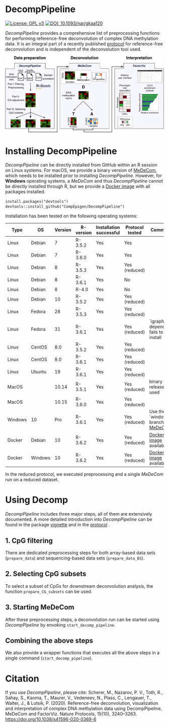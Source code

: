 # DecompPipeline
[![License: GPL v3](https://img.shields.io/badge/License-GPLv3-blue.svg)](https://www.gnu.org/licenses/gpl-3.0)
[![DOI: 10.1093/nar/gkaa120](https://zenodo.org/badge/doi/10.1101/853150.svg)](https://doi.org/10.1101/853150)

*DecompPipeline* provides a comprehensive list of preprocessing functions for performing reference-free deconvolution of complex DNA methylation data. It is an integral part of a recently published [protocol](https://www.nature.com/articles/s41596-020-0369-6) for reference-free deconvolution and is independent of the deconvolution tool used. 

![Overview of the reference-free deconvolution tool](pictures/protocol_overview.png)

# Installing DecompPipeline
*DecompPipeline* can be directly installed from GitHub within an R session on Linux systems. For macOS, we provide a binary version of [MeDeCom](https://github.com/lutsik/MeDeCom/releases/download/v1.0.0/MeDeCom_1.0.0.tgz), which needs to be installed prior to installing *DecompPipeline*. However, for **Windows** operating systems, a *MeDeCom* and thus *DecompPipeline* cannot be directly installed through R, but we provide a [Docker image](https://hub.docker.com/r/mscherer/medecom) with all packages installed.

```
install.packages("devtools")
devtools::install_github("CompEpigen/DecompPipeline")
```
Installation has been tested on the following operating systems:

Type |   OS |   Version |   R-version |   Installation successful |   Protocol tested |   Comments
---- |	 ---- | ---- | ---- | ---- | ---- | ---- 
Linux 						|  Debian 	|  7  		|  R-3.5.2 |  Yes |  Yes |   
Linux						| 	 Debian |  7	  	|  R-3.6.0 |  Yes |  Yes |  
Linux						| 	Debian					  	|  8	|  R-3.5.3	  |  Yes |  Yes (reduced)  |   
Linux						| 	Debian						| 8									|  R-3.6.1 |  Yes | 	No	|  
Linux						| 	Debian						| 	8									|  R-4.0	  | 		Yes	| 	No	|  
Linux						| 	Debian						| 	10					|  R-3.5.2 |  Yes |  Yes (reduced) |  	
Linux						| 	Fedora	|  	28									|  R-3.5.3 | 	Yes |  Yes (reduced) |  
Linux						| 		Fedora					| 	31									|  R-3.6.1 | 	Yes  |  Yes (reduced) |  `igraph' dependency fails to install
Linux						| 	CentOS	| 	8.0				|  R-3.5.2 |  Yes	|  Yes (reduced) |  	
Linux						| 	CentOS						| 	8.0									|  R-3.6.1 |  Yes |  Yes (reduced) | 	
Linux						| 	Ubuntu					| 	19									|  R-3.6.1 | 		Yes	|  Yes (reduced) |  
MacOS		| 							| 	10.14								|  R-3.5.1 | 		Yes	|  Yes (reduced)	| 	binary release used	
MacOS					| 							| 10.15							|  R-3.6.0 | 		Yes	|  Yes (reduced)	| 	
Windows						| 	10						| 	Pro									|  R-3.6.1 |  Yes |  Yes (reduced)	| 	Use the `windows' branch of [MeDeCom](https://github.com/lutsik/MeDeCom) 
Docker					| 	Debian						| 	10									|  R-3.6.2 | 		Yes	| 	Yes (reduced) |  [Docker image](https://hub.docker.com/r/mscherer/medecom) available	
Docker					| 	Windows						| 	10									|  R-3.6.2 | 		Yes	| 	Yes (reduced) |  [Docker image](https://hub.docker.com/r/mscherer/medecom) available																

In the reduced protocol, we executed preprocessing and a single *MeDeCom* run on a reduced dataset.

# Using Decomp
*DecompPipeline* includes three major steps, all of them are extensively documented. A more detailed introduction into *DecompPipeline* can be found in the package [vignette](vignettes/DecompPipeline.md) and in the [protocol](vignettes/DeconvolutionProtocol.md) .

## 1. CpG filtering
There are dedicated preprocessing steps for both array-based data sets (```prepare_data```) and sequencing-based data sets (```prepare_data_BS```).

## 2. Selecting CpG subsets
To select a subset of CpGs for downstream deconvolution analysis, the function ```prepare_CG_subsets``` can be used.

## 3. Starting MeDeCom
After these preprocessing steps, a deconvolution run can be started using *DecompPipeline* by envoking ```start_decomp_pipeline```.

## Combining the above steps
We also provide a wrapper functions that executes all the above steps in a single command (```start_decomp_pipeline```).

# Citation
If you use *DecompPipeline*, please cite:
Scherer, M., Nazarov, P. V., Toth, R., Sahay, S., Kaoma, T., Maurer, V., Vedeneev, N., Plass, C., Lengauer, T., Walter, J., & Lutsik, P. (2020). Reference-free deconvolution, visualization and interpretation of complex DNA methylation data using DecompPipeline, MeDeCom and FactorViz. Nature Protocols, 15(10), 3240–3263. https://doi.org/10.1038/s41596-020-0369-6
